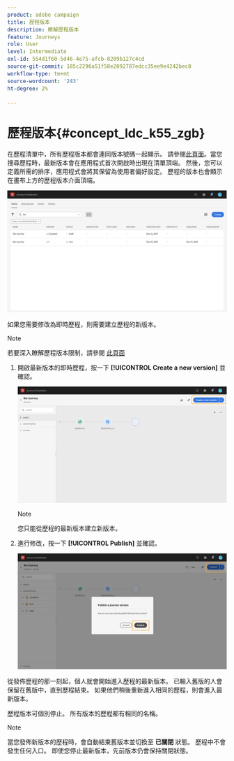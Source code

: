 ```yaml
---
product: adobe campaign
title: 歷程版本
description: 瞭解歷程版本
feature: Journeys
role: User
level: Intermediate
exl-id: 554d1f60-5d46-4e75-afcb-8209b127c4cd
source-git-commit: 185c2296a51f58e2092787edcc35ee9e4242bec8
workflow-type: tm+mt
source-wordcount: '243'
ht-degree: 2%

---
```


# 歷程版本{#concept_ldc_k55_zgb}

在歷程清單中，所有歷程版本都會連同版本號碼一起顯示。 請參閱[此頁面](../building-journeys/using-the-journey-designer.md)。當您搜尋歷程時，最新版本會在應用程式首次開啟時出現在清單頂端。 然後，您可以定義所需的排序，應用程式會將其保留為使用者偏好設定。 歷程的版本也會顯示在畫布上方的歷程版本介面頂端。

![](../assets/journeyversions1.png)

如果您需要修改為即時歷程，則需要建立歷程的新版本。

>[!NOTE]
>
>若要深入瞭解歷程版本限制，請參閱 [此頁面](../about/limitations.md#journey-versions-limitations)

1. 開啟最新版本的即時歷程，按一下 **[!UICONTROL Create a new version]** 並確認。

   ![](../assets/journeyversions2.png)

   >[!NOTE]
   >
   >您只能從歷程的最新版本建立新版本。

1. 進行修改，按一下 **[!UICONTROL Publish]** 並確認。

   ![](../assets/journeyversions3.png)

從發佈歷程的那一刻起，個人就會開始進入歷程的最新版本。 已輸入舊版的人會保留在舊版中，直到歷程結束。 如果他們稍後重新進入相同的歷程，則會進入最新版本。

歷程版本可個別停止。 所有版本的歷程都有相同的名稱。

>[!NOTE]
>
>當您發佈新版本的歷程時，會自動結束舊版本並切換至 **已關閉** 狀態。 歷程中不會發生任何入口。 即使您停止最新版本，先前版本仍會保持關閉狀態。
